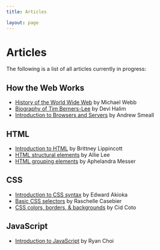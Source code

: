 ```yaml
---
title: Articles

layout: page
---
```


Articles
========

The following is a list of all articles currently in progress:

How the Web Works
-----------------

- [History of the World Wide Web](/webdesign/articles/history-of-the-world-wide-web) by Michael Webb
- [Biography of Tim Berners-Lee](/webdesign/articles/biography-of-tim-berners-lee) by Devi Halim
- [Introduction to Browsers and Servers](/webdesign/articles/browsers-and-servers) by Andrew Smeall


HTML
----

- [Introduction to HTML](/webdesign/articles/introduction-to-html) by Brittney Lippincott
- [HTML structural elements](/webdesign/articles/html-structural-elements) by Allie Lee
- [HTML grouping elements](/webdesign/articles/html-grouping-elements) by Aphelandra Messer


CSS
---

- [Introduction to CSS syntax](/webdesign/articles/introduction-to-css-syntax) by Edward Akioka
- [Basic CSS selectors](/webdesign/articles/basic-css-selectors) by Raschelle Casebier
- [CSS colors, borders, &amp; backgrounds](/webdesign/articles/css-colors-borders-backgrounds) by Cid Coto


JavaScript
----------

- [Introduction to JavaScript](/webdesign/articles/introduction-to-javascript) by Ryan Choi


